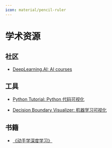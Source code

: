 ```yaml
---
icon: material/pencil-ruler
---
```


# 学术资源

## 社区

- [DeepLearning.AI: AI courses](https://learn.deeplearning.ai/)

## 工具

- [Python Tutorial: Python 代码可视化](https://pythontutor.com/visualize.html#mode=edit)

- [Decision Boundary Visualizer: 机器学习可视化](https://ml-visualizer.herokuapp.com/)

## 书籍

- [《动手学深度学习》](https://zh.d2l.ai/)
